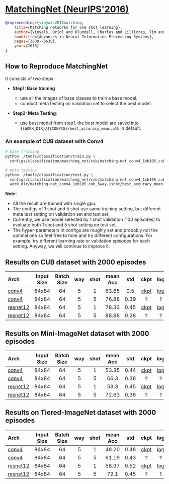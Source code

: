 <!-- [ALGORITHM] -->

# <summary><a href="https://arxiv.org/abs/1606.04080"> MatchingNet (NeurIPS'2016)</a></summary>

```bibtex
@inproceedings{vinyals2016matching,
    title={Matching networks for one shot learning},
    author={Vinyals, Oriol and Blundell, Charles and Lillicrap, Tim and Wierstra, Daan and others},
    booktitle={Advances in Neural Information Processing Systems},
    pages={3630--3638},
    year={2016}
}
```
## How to Reproduce MatchingNet

It consists of two steps:
- **Step1: Base training**
   - use all the images of base classes to train a base model.
   - conduct meta testing on validation set to select the best model.

- **Step2: Meta Testing**:
   - use best model from step1, the best model are saved into `${WORK_DIR}/${CONFIG}/best_accuracy_mean.pth` in default.



### An example of CUB dataset with Conv4
```bash
# base training
python ./tools/classification/train.py \
  configs/classification/matching_net/cub/matching-net_conv4_1xb105_cub_5way-1shot.py

# meta testing
python ./tools/classification/test.py \
  configs/classification/matching_net/cub/matching-net_conv4_1xb105_cub_5way-1shot.py \
  work_dir/matching-net_conv4_1xb105_cub_5way-1shot/best_accuracy_mean.pth
```

**Note**:
- All the result are trained with single gpu.
- The configs of 1 shot and 5 shot use same training setting,
  but different meta test setting on validation set and test set.
- Currently, we use model selected by 1 shot validation (100 episodes) to
  evaluate both 1 shot and 5 shot setting on test set.
- The hyper-parameters in configs are roughly set and probably not the optimal one so
  feel free to tone and try different configurations.
  For example, try different learning rate or validation episodes for each setting.
  Anyway, we will continue to improve it.


## Results on CUB dataset with 2000 episodes

| Arch  | Input Size | Batch Size | way | shot | mean Acc | std | ckpt | log |
| :-------------- | :-----------: | :------: | :------: | :------: | :------: | :------: |:------: |:------: |
| [conv4](/configs/classification/matching_net/cub/matching-net_conv4_1xb105_cub_5way-1shot.py)  | 84x84 | 64 | 5  | 1 | 63.65 | 0.5 | [ckpt](https://download.openmmlab.com/mmfewshot/classification/matching_net/cub/matching-net_conv4_1xb105_cub_5way-1shot_20211120_100611-dfc09deb.pth) | [log](https://download.openmmlab.com/mmfewshot/classification/matching_net/cub/matching-net_conv4_1xb105_cub_5way-1shot20211120_100611.log.json) |
| [conv4](/configs/classification/matching_net/cub/matching-net_conv4_1xb105_cub_5way-5shot.py) | 84x84 | 64 | 5 | 5 | 76.88 | 0.39 | &uArr; | &uArr; |
| [resnet12](/configs/classification/matching_net/cub/matching-net_resnet12_1xb105_cub_5way-1shot.py) | 84x84 | 64 | 5 | 1 | 78.33 | 0.45 | [ckpt](https://download.openmmlab.com/mmfewshot/classification/matching_net/cub/matching-net_resnet12_1xb105_cub_5way-1shot_20211120_100611-d396459d.pth) | [log](https://download.openmmlab.com/mmfewshot/classification/matching_net/cub/matching-net_resnet12_1xb105_cub_5way-1shot20211120_100611.log.json) |
| [resnet12](/configs/classification/matching_net/cub/matching-net_resnet12_1xb105_cub_5way-5shot.py) | 84x84 | 64 | 5 | 5 | 88.98 | 0.26 | &uArr; | &uArr; |

## Results on Mini-ImageNet dataset with 2000 episodes

| Arch  | Input Size | Batch Size | way | shot | mean Acc | std | ckpt | log |
| :-------------- | :-----------: | :------: | :------: | :------: | :------: | :------: |:------: |:------: |
| [conv4](/configs/classification/matching_net/mini_imagenet/matching-net_conv4_1xb105_mini-imagenet_5way-1shot.py)  | 84x84 | 64 | 5  | 1 | 53.35 | 0.44 | [ckpt](https://download.openmmlab.com/mmfewshot/classification/matching_net/mini_imagenet/matching-net_conv4_1xb105_mini-imagenet_5way-1shot_20211120_100611-cfc24845.pth) | [log](https://download.openmmlab.com/mmfewshot/classification/matching_net/mini_imagenet/matching-net_conv4_1xb105_mini-imagenet_5way-1shot20211120_100611.log.json) |
| [conv4](/configs/classification/matching_net/mini_imagenet/matching-net_conv4_1xb105_mini-imagenet_5way-5shot.py) | 84x84 | 64 | 5 | 5 | 66.3 | 0.38 | &uArr; | &uArr; |
| [resnet12](/configs/classification/matching_net/mini_imagenet/matching-net_resnet12_1xb105_mini-imagenet_5way-1shot.py) | 84x84 | 64 | 5 | 1 | 59.3 | 0.45 | [ckpt](https://download.openmmlab.com/mmfewshot/classification/matching_net/mini_imagenet/matching-net_resnet12_1xb105_mini-imagenet_5way-1shot_20211120_100611-62e83016.pth) | [log](https://download.openmmlab.com/mmfewshot/classification/matching_net/mini_imagenet/matching-net_resnet12_1xb105_mini-imagenet_5way-1shot20211120_100611.log.json) |
| [resnet12](/configs/classification/matching_net/mini_imagenet/matching-net_resnet12_1xb105_mini-imagenet_5way-5shot.py) | 84x84 | 64 | 5 | 5 | 72.63 | 0.36 | &uArr; | &uArr; |

## Results on Tiered-ImageNet dataset with 2000 episodes

| Arch  | Input Size | Batch Size | way | shot | mean Acc | std | ckpt | log |
| :-------------- | :-----------: | :------: | :------: | :------: | :------: | :------: |:------: |:------: |
| [conv4](/configs/classification/matching_net/tiered_imagenet/matching-net_conv4_1xb105_tiered-imagenet_5way-1shot.py)  | 84x84 | 64 | 5  | 1 | 48.20 | 0.48 | [ckpt](https://download.openmmlab.com/mmfewshot/classification/matching_net/tiered_imagenet/matching-net_conv4_1xb105_tiered-imagenet_5way-1shot_20211120_100611-e70e9548.pth) | [log](https://download.openmmlab.com/mmfewshot/classification/matching_net/tiered_imagenet/matching-net_conv4_1xb105_tiered-imagenet_5way-1shot20211120_100611.log.json) |
| [conv4](/configs/classification/matching_net/tiered_imagenet/matching-net_conv4_1xb105_tiered-imagenet_5way-5shot.py) | 84x84 | 64 | 5 | 5 | 61.19 | 0.43 | &uArr; | &uArr; |
| [resnet12](/configs/classification/matching_net/tiered_imagenet/matching-net_resnet12_1xb105_tiered-imagenet_5way-1shot.py) | 84x84 | 64 | 5 | 1 | 58.97 | 0.52 | [ckpt](https://download.openmmlab.com/mmfewshot/classification/matching_net/tiered_imagenet/matching-net_resnet12_1xb105_tiered-imagenet_5way-1shot_20211120_100611-90c3124c.pth) | [log](https://download.openmmlab.com/mmfewshot/classification/matching_net/tiered_imagenet/matching-net_resnet12_1xb105_tiered-imagenet_5way-1shot20211120_100611.log.json) |
| [resnet12](/configs/classification/matching_net/tiered_imagenet/matching-net_resnet12_1xb105_tiered-imagenet_5way-5shot.py) | 84x84 | 64 | 5 | 5 | 72.1 | 0.45 | &uArr; | &uArr; |
